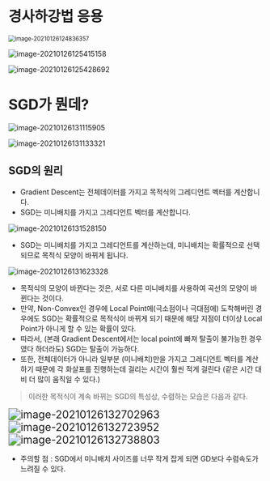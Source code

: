 # 경사하강법 응용



<img src="../../../../../AppData/Roaming/Typora/typora-user-images/image-20210126124836357.png" alt="image-20210126124836357" style="zoom:80%;" />





![image-20210126125415158](../../../../../AppData/Roaming/Typora/typora-user-images/image-20210126125415158.png)



![image-20210126125428692](../../../../../AppData/Roaming/Typora/typora-user-images/image-20210126125428692.png)



# SGD가 뭔데?



![image-20210126131115905](../../../../../AppData/Roaming/Typora/typora-user-images/image-20210126131115905.png)





![image-20210126131133321](../../../../../AppData/Roaming/Typora/typora-user-images/image-20210126131133321.png)



## SGD의 원리



- Gradient Descent는 전체데이터를 가지고 목적식의 그레디언트 벡터를 계산합니다.
- SGD는 미니배치를 가지고 그레디언트 벡터를 계산합니다.



![image-20210126131528150](../../../../../AppData/Roaming/Typora/typora-user-images/image-20210126131528150.png)



- SGD는 미니배치를 가지고 그레디언트를 계산하는데, 미니배치는 확률적으로 선택되므로 목적식 모양이 바뀌게 됩니다.



![image-20210126131623328](../../../../../AppData/Roaming/Typora/typora-user-images/image-20210126131623328.png)



- 목적식의 모양이 바뀐다는 것은, 서로 다른 미니배치를 사용하여 곡선의 모양이 바뀐다는 것이다.
- 만약, Non-Convex인 경우에 Local Point에(극소점이나 극대점에) 도착해버린 경우에도 SGD는 확률적으로 목적식이 바뀌게 되기 때문에 해당 지점이 더이상 Local Point가 아니게 할 수 있는 확률이 있다.
- 따라서, (본래 Gradient Descent에서는 local point에 빠져 탈출이 불가능한 경우였다 하더라도)  SGD는 탈출이 가능하다.
- 또한, 전체데이터가 아니라 일부분 (미니배치)만을 가지고 그레디언트 벡터를 계산하기 때문에 각 화살표를 진행하는데 걸리는 시간이 훨씬 적게 걸린다 (같은 시간 대비 더 많이 움직일 수 있다.)



> 이러한 목적식이 계속 바뀌는 SGD의 특성상, 수렴하는 모습은 다음과 같다.

<img src="../../../../../AppData/Roaming/Typora/typora-user-images/image-20210126132702963.png" alt="image-20210126132702963" style="zoom:150%;" />





<img src="../../../../../AppData/Roaming/Typora/typora-user-images/image-20210126132723952.png" alt="image-20210126132723952" style="zoom:150%;" />



<img src="../../../../../AppData/Roaming/Typora/typora-user-images/image-20210126132738803.png" alt="image-20210126132738803" style="zoom:150%;" />

- 주의할 점 : SGD에서 미니배치 사이즈를 너무 작게 잡게 되면 GD보다 수렴속도가 느려질 수 있다.



